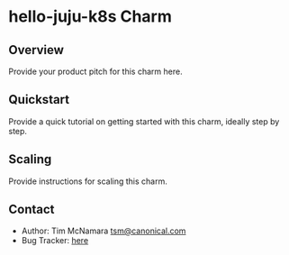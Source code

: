 # hello-juju-k8s Charm

Overview
--------

Provide your product pitch for this charm here.

Quickstart
----------

Provide a quick tutorial on getting started with this charm, ideally step by
step.

Scaling
-------

Provide instructions for scaling this charm.

Contact
-------
 - Author: Tim McNamara <tsm@canonical.com>
 - Bug Tracker: [here](https://github.com/timClicks/charm-hello-juju-k8s)
